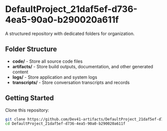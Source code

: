 # DefaultProject_21daf5ef-d736-4ea5-90a0-b290020a611f
A structured repository with dedicated folders for organization.

## Folder Structure

- **code/** - Store all source code files
- **artifacts/** - Store build outputs, documentation, and other generated content
- **logs/** - Store application and system logs
- **transcripts/** - Store conversation transcripts and records

## Getting Started

Clone this repository:
```bash
git clone https://github.com/Dev41-artifacts/DefaultProject_21daf5ef-d736-4ea5-90a0-b290020a611f
cd DefaultProject_21daf5ef-d736-4ea5-90a0-b290020a611f
```
